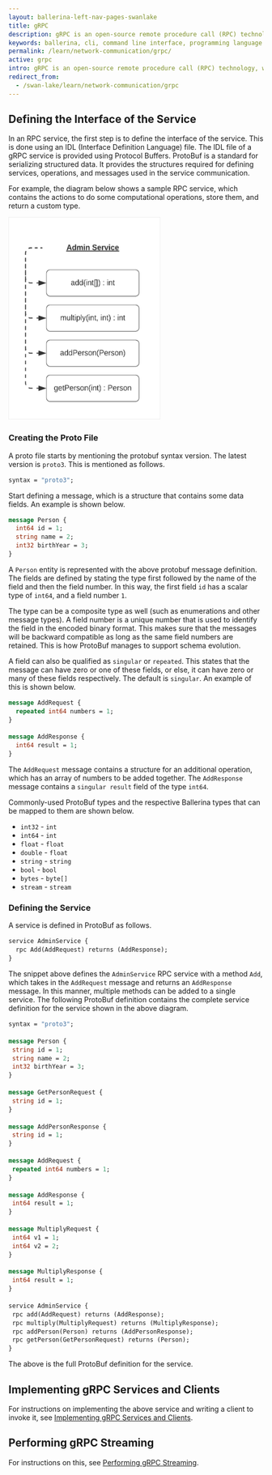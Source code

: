 ```yaml
---
layout: ballerina-left-nav-pages-swanlake
title: gRPC
description: gRPC is an open-source remote procedure call (RPC) technology, which uses HTTP/2 for transport and is based on Google’s Protocol Buffers. It promises high performance, efficient network communication, features such as schema evolution, blocking and non-blocking communication, and bidirectional streaming. The topics below explain how gRPC works and the tools and techniques that are required to implement it using Ballerina.
keywords: ballerina, cli, command line interface, programming language
permalink: /learn/network-communication/grpc/
active: grpc
intro: gRPC is an open-source remote procedure call (RPC) technology, which uses HTTP/2 for transport and is based on Google’s Protocol Buffers. It promises high performance, efficient network communication, features such as schema evolution, blocking and non-blocking communication, and bidirectional streaming. The topics below explain how gRPC works and the tools and techniques that are required to implement it using Ballerina. 
redirect_from:
  - /swan-lake/learn/network-communication/grpc
---
```


## Defining the Interface of the Service

In an RPC service, the first step is to define the interface of the service. This is done using an IDL (Interface Definition Language) file. The IDL file of a gRPC service is provided using Protocol Buffers. ProtoBuf is a standard for serializing structured data. It provides the structures required for defining services, operations, and messages used in the service communication. 

For example, the diagram below shows a sample RPC service, which contains the actions to do some computational operations, store them, and return a custom type. 

<img src="/swan-lake/learn/images/grpc-admin-service.png" alt="Admin RPC Service" width="300" height="400">

### Creating the Proto File

A proto file starts by mentioning the protobuf syntax version. The latest version is `proto3`. This is mentioned as follows.

```proto
syntax = "proto3";
```

Start defining a message, which is a structure that contains some data fields. An example is shown below.

```proto
message Person {
  int64 id = 1;
  string name = 2;
  int32 birthYear = 3;
}
```

A `Person` entity is represented with the above protobuf message definition. The fields are defined by stating the type first followed by the name of the field and then the field number. In this way, the first field `id` has a scalar type of `int64`, and a field number `1`. 

The type can be a composite type as well (such as enumerations and other message types). A field number is a unique number that is used to identify the field in the encoded binary format. This makes sure that the messages will be backward compatible as long as the same field numbers are retained. This is how ProtoBuf manages to support schema evolution. 

A field can also be qualified as `singular` or `repeated`. This states that the message can have zero or one of these fields, or else, it can have zero or many of these fields respectively. The default is `singular`. An example of this is shown below. 

```proto
message AddRequest {
  repeated int64 numbers = 1;
}
 
message AddResponse {
  int64 result = 1;
}
```

The `AddRequest` message contains a structure for an additional operation, which has an array of numbers to be added together. The `AddResponse` message contains a `singular result` field of the type `int64`.

Commonly-used ProtoBuf types and the respective  Ballerina types that can be mapped to them are shown below. 

- `int32` - `int`
- `int64` - `int`
- `float` - `float`
- `double` - `float`
- `string` - `string`
- `bool` - `bool` 
- `bytes` - `byte[]`
- `stream` - `stream`

### Defining the Service

A service is defined in ProtoBuf as follows. 

```proto
service AdminService {
  rpc Add(AddRequest) returns (AddResponse);
}
```

The snippet above defines the `AdminService` RPC service with a method `Add`, which takes in the `AddRequest` message and returns an `AddResponse` message. In this manner, multiple methods can be added to a single service. The following ProtoBuf definition contains the complete service definition for the service shown in the above diagram. 

```proto
syntax = "proto3";
 
message Person {
 string id = 1;
 string name = 2;
 int32 birthYear = 3;
}
 
message GetPersonRequest {
 string id = 1;
}
 
message AddPersonResponse {
 string id = 1;
}
 
message AddRequest {
 repeated int64 numbers = 1;
}
 
message AddResponse {
 int64 result = 1;
}
 
message MultiplyRequest {
 int64 v1 = 1;
 int64 v2 = 2;
}
 
message MultiplyResponse {
 int64 result = 1;
}
 
service AdminService {
 rpc add(AddRequest) returns (AddResponse);
 rpc multiply(MultiplyRequest) returns (MultiplyResponse);
 rpc addPerson(Person) returns (AddPersonResponse);
 rpc getPerson(GetPersonRequest) returns (Person);
}
```

The above is the full ProtoBuf definition for the service. 

## Implementing gRPC Services and Clients

For instructions on implementing the above service and writing a client to invoke it, see [Implementing gRPC Services and Clients](/swan-lake/learn/network-communication/grpc/implementing-grpc-services-and-clients/).


## Performing gRPC Streaming

For instructions on this, see [Performing gRPC Streaming](/swan-lake/learn/network-communication/grpc/performing-grpc-streaming/).







